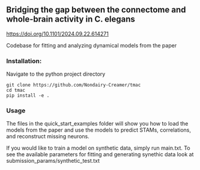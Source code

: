 ## Bridging the gap between the connectome and whole-brain activity in C. elegans
https://doi.org/10.1101/2024.09.22.614271

Codebase for fitting and analyzing dynamical models from the paper

### Installation:
Navigate to the python project directory
```
git clone https://github.com/Nondairy-Creamer/tmac
cd tmac
pip install -e .
```

### Usage
The files in the quick_start_examples folder will show you how to load the models from the paper and use the models to predict STAMs, correlations, and reconstruct missing neurons.

If you would like to train a model on synthetic data, simply run main.txt. To see the available parameters for fitting and generating synethic data look at submission_params/synthetic_test.txt
